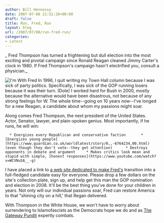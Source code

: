 ```yaml
---
author: Bill Hennessy
date: 2007-07-08 21:51:26+00:00
draft: false
title: Run, Fred, Run
layout: blog
url: /2007/07/08/run-fred-run/
categories:
- Latest
---
```


_ Fred Thompson has turned a frightening but dull election into the most exciting and pivotal campaign since Ronald Reagan cleaned Jimmy Carter's clock in 1980. If Fred Thompson's campaign hasn't electrified you, consult a physician._

![I'm With Fred](https://socialnet.imwithfred.com/fred2.gif)
In 1996, I quit writing my Town Hall column because I was sick of party politics.  Specifically, I was sick of the GOP running losers because it was their turn.  (Dole)  I worked hard for Bush in 2000, mostly because the alternative would have been disastrous, not because of any strong feelings for W. The whole time--going on 10 years now--I've longed for a new Reagan, a candidate about whom my passions might soar.

Along comes Fred Thompson, the next president of the United States.  Actor, Senator, lawyer, and plain-spoken genius.  Most importantly, if he runs, he will win:

	  * Energizes every Republican and conservative faction 	  * [Energizes young people](https://www.guardian.co.uk/worldlatest/story/0,,-6764234,00.html) (even though they don't vote--they get attention) 	  * Destroys opponents in debate and argument 	  * Makes critics look mean and stupid with simple, [honest responses](https://www.youtube.com/watch?v=WCVNuSA__-g)

I have placed a link to [a web site dedicated to make Fred's](https://www.imwithfred.com/index.aspx) transition into a full-fledged candidate easy for everyone.  Please drop a few dollars on the site's collection plate, sign up, and help get this man the GOP nomination and election in 2008.  It'll be the best thing you've done for your children in years. Not only will our individual passions soar, Fred can restore America to that "shining city on a hill,' that Regan delivered.

With Thompson in the White House, we won't have to worry about surrendering to Islamofascists as the Democrats hope we do and as [The Gateway Pundit](https://gatewaypundit.blogspot.com/2007/07/democrats-liberal-media-demand-mass.html) expertly combats.
